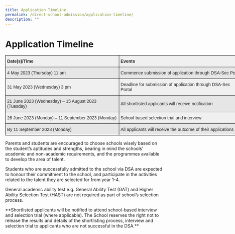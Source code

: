 ```yaml
---
title: Application Timeline
permalink: /direct-school-admission/application-timeline/
description: ""
---
```

# Application Timeline



<style type="text/css">
.tg  {border-collapse:collapse;border-spacing:0;margin:0px auto;}
.tg td{border-color:black;border-style:solid;border-width:1px;font-family:Arial, sans-serif;font-size:14px;
  overflow:hidden;padding:10px 5px;word-break:normal;}
.tg th{border-color:black;border-style:solid;border-width:1px;font-family:Arial, sans-serif;font-size:14px;
  font-weight:normal;overflow:hidden;padding:10px 5px;word-break:normal;}
.tg .tg-2uhg{background-color:#F0F0F0;color:#222;text-align:left;vertical-align:middle}
.tg .tg-h5mn{background-color:#E6E6E6;color:#222;text-align:left;vertical-align:middle}
.tg .tg-jdz1{background-color:#F0F0F0;color:#222;font-weight:bold;text-align:left;vertical-align:top}
</style>

<table class="tg" style="undefined;table-layout: fixed; width: 762px">
<colgroup>
<col style="width: 362px">
<col style="width: 400px">
</colgroup>
<thead><tr><th class="tg-jdz1"><span style="font-weight:bold">Date(s)/Time</span></th><th class="tg-jdz1"><span style="font-weight:bold">Events</span></th></tr>
</thead>
<tbody><tr><td class="tg-h5mn">4 May 2023 (Thursday) 11 am</td><td class="tg-h5mn">Commence submission of application through DSA-Sec Portal</td></tr><tr><td class="tg-2uhg">31 May 2023 (Wednesday) 3 pm</td><td class="tg-2uhg">Deadline for submission of application through DSA-Sec Portal</td></tr><tr><td class="tg-h5mn">21 June 2023 (Wednesday) – 15 August 2023 (Tuesday)</td><td class="tg-h5mn">All shortlisted applicants will receive notification</td></tr><tr><td class="tg-2uhg">26 June 2023 (Monday) – 11 September 2023 (Monday)</td><td class="tg-2uhg">School-based selection trial and interview</td></tr><tr><td class="tg-h5mn">By 11 September 2023 (Monday)</td><td class="tg-h5mn">All applicants will receive the outcome of their applications</td></tr>
</tbody>
</table>

Parents and students are encouraged to choose schools wisely based on the student’s aptitudes and strengths, bearing in mind the schools’ academic and non-academic requirements, and the programmes available to develop the area of talent.

Students who are successfully admitted to the school via DSA are expected to honour their commitment to the school, and participate in the activities related to the talent they are selected for from year 1-4.

General academic ability test e.g. General Ability Test (GAT) and Higher Ability Selection Test (HAST) are not required as part of school’s selection process.

\*\*Shortlisted applicants will be notified to attend school-based interview and selection trial (where applicable). The School reserves the right not to release the results and details of the shortlisting process, interview and selection trial to applicants who are not successful in the DSA.\*\*